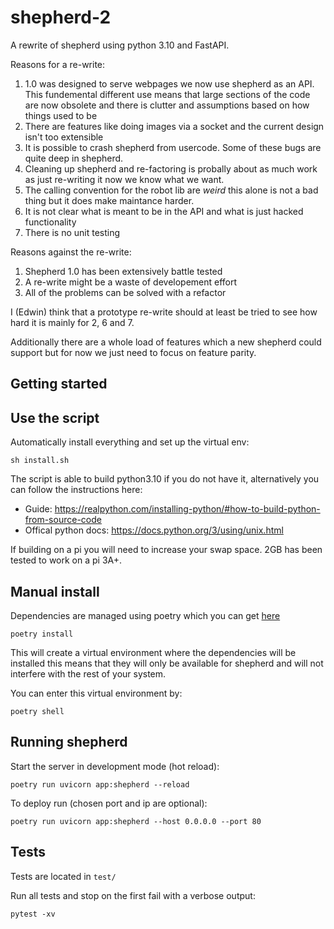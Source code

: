 # shepherd-2

A rewrite of shepherd using python 3.10 and FastAPI.

Reasons for a re-write:
 1. 1.0 was designed to serve webpages we now use shepherd as an API. This fundemental different use means that large sections of the code are now obsolete and there is clutter and assumptions based on how things used to be
 2. There are features like doing images via a socket and the current design isn't too extensible
 3. It is possible to crash shepherd from usercode. Some of these bugs are quite deep in shepherd.
 5. Cleaning up shepherd and re-factoring is probally about as much work as just re-writing it now we know what we want.
 6. The calling convention for the robot lib are *weird* this alone is not a bad thing but it does make maintance harder.
 7. It is not clear what is meant to be in the API and what is just hacked functionality
 8. There is no unit testing

Reasons against the re-write:
 1. Shepherd 1.0 has been extensively battle tested
 2. A re-write might be a waste of developement effort
 3. All of the problems can be solved with a refactor

I (Edwin) think that a prototype re-write should at least be tried to see how hard it is mainly for 2, 6 and 7.

Additionally there are a whole load of features which a new shepherd could support but for now we just need to focus on feature parity.

## Getting started

## Use the script

Automatically install everything and set up the virtual env:

```
sh install.sh
```

The script is able to build python3.10 if you do not have it, alternatively you
can follow the instructions here:
 - Guide: https://realpython.com/installing-python/#how-to-build-python-from-source-code
 - Offical python docs: https://docs.python.org/3/using/unix.html

If building on a pi you will need to increase your swap space. 2GB has been
tested to work on a pi 3A+.

## Manual install

Dependencies are managed using poetry which you can get
[here](https://python-poetry.org/docs/master/#installing-with-the-official-installer)

```
poetry install
```

This will create a virtual environment where the dependencies will be installed
this means that they will only be available for shepherd and will not interfere
with the rest of your system.

You can enter this virtual environment by:

```
poetry shell
```

## Running shepherd

Start the server in development mode (hot reload):
```
poetry run uvicorn app:shepherd --reload
```

To deploy run (chosen port and ip are optional):
```
poetry run uvicorn app:shepherd --host 0.0.0.0 --port 80
```

## Tests

Tests are located in `test/`

Run all tests and stop on the first fail with a verbose output:
```
pytest -xv
```
